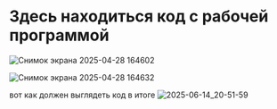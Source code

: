 # Здесь находиться код с рабочей программой

![Снимок экрана 2025-04-28 164602](https://github.com/user-attachments/assets/9384d6da-8a57-4667-ba5a-e3e4043bb819)

![Снимок экрана 2025-04-28 164632](https://github.com/user-attachments/assets/d395c662-93ab-45da-a363-55f3a6e573f7)

вот как должен выглядеть код в итоге
![2025-06-14_20-51-59](https://github.com/user-attachments/assets/d4a8f5f3-c6a2-48f3-ae3e-07703569ae35)
